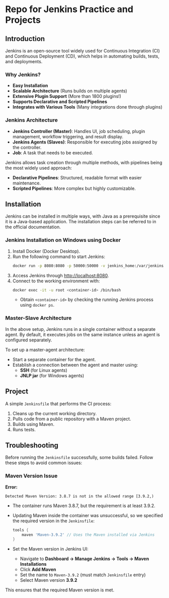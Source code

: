 # Repo for Jenkins Practice and Projects

## Introduction

Jenkins is an open-source tool widely used for Continuous Integration (CI) and Continuous Deployment (CD), which helps in automating builds, tests, and deployments.

### Why Jenkins?
- **Easy Installation**
- **Scalable Architecture** (Runs builds on multiple agents)
- **Extensive Plugin Support** (More than 1800 plugins!)
- **Supports Declarative and Scripted Pipelines**
- **Integrates with Various Tools** (Many integrations done through plugins)

### Jenkins Architecture
- **Jenkins Controller (Master)**: Handles UI, job scheduling, plugin management, workflow triggering, and result display.
- **Jenkins Agents (Slaves)**: Responsible for executing jobs assigned by the controller.
- **Job**: A task that needs to be executed.

Jenkins allows task creation through multiple methods, with pipelines being the most widely used approach:
- **Declarative Pipelines**: Structured, readable format with easier maintenance.
- **Scripted Pipelines**: More complex but highly customizable.

## Installation

Jenkins can be installed in multiple ways, with Java as a prerequisite since it is a Java-based application. The installation steps can be referred to in the official documentation.

### Jenkins Installation on Windows using Docker
1. Install Docker (Docker Desktop).
2. Run the following command to start Jenkins:
   ```sh
   docker run -p 8080:8080 -p 50000:50000 -v jenkins_home:/var/jenkins_home jenkins/jenkins:lts
   ```
3. Access Jenkins through [http://localhost:8080](http://localhost:8080).
4. Connect to the working environment with:
   ```sh
   docker exec -it -u root <container-id> /bin/bash
   ```
   - Obtain `<container-id>` by checking the running Jenkins process using `docker ps`.

### Master-Slave Architecture
In the above setup, Jenkins runs in a single container without a separate agent. By default, it executes jobs on the same instance unless an agent is configured separately.

To set up a master-agent architecture:
- Start a separate container for the agent.
- Establish a connection between the agent and master using:
  - **SSH** (for Linux agents)
  - **JNLP jar** (for Windows agents)

## Project

A simple `Jenkinsfile` that performs the CI process:
1. Cleans up the current working directory.
2. Pulls code from a public repository with a Maven project.
3. Builds using Maven.
4. Runs tests.

## Troubleshooting

Before running the `Jenkinsfile` successfully, some builds failed. Follow these steps to avoid common issues:

### Maven Version Issue
**Error:**
```
Detected Maven Version: 3.8.7 is not in the allowed range [3.9.2,)
```
- The container runs Maven 3.8.7, but the requirement is at least 3.9.2.
- Updating Maven inside the container was unsuccessful, so we specified the required version in the `Jenkinsfile`:

  ```groovy
  tools {
      maven 'Maven-3.9.2' // Uses the Maven installed via Jenkins
  }
  ```

- Set the Maven version in Jenkins UI:
  - Navigate to **Dashboard → Manage Jenkins → Tools → Maven Installations**
  - Click **Add Maven**
  - Set the name to `Maven-3.9.2` (must match `Jenkinsfile` entry)
  - Select Maven version **3.9.2**

This ensures that the required Maven version is met.
